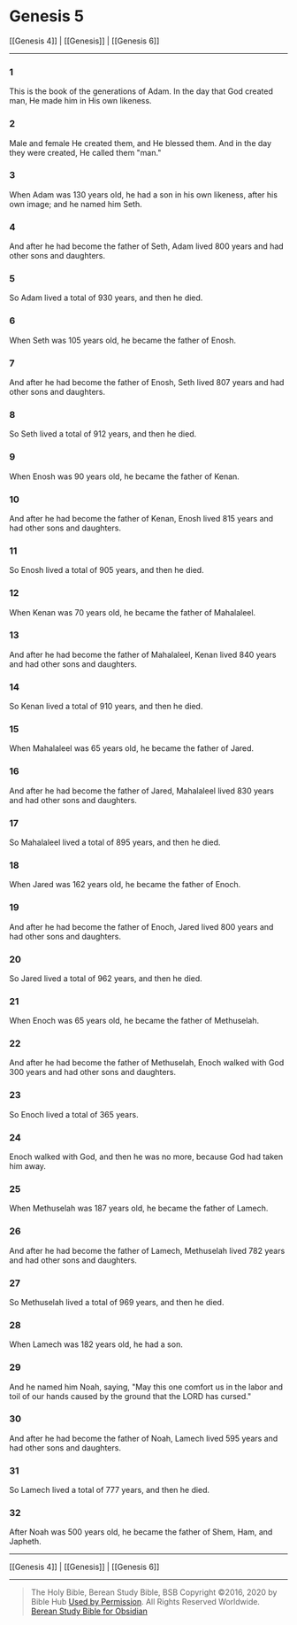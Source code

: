 # Genesis 5

[[Genesis 4]] | [[Genesis]] | [[Genesis 6]]

---

### 1
This is the book of the generations of Adam. In the day that God created man, He made him in His own likeness.

### 2
Male and female He created them, and He blessed them. And in the day they were created, He called them "man."

### 3
When Adam was 130 years old, he had a son in his own likeness, after his own image; and he named him Seth.

### 4
And after he had become the father of Seth, Adam lived 800 years and had other sons and daughters.

### 5
So Adam lived a total of 930 years, and then he died.

### 6
When Seth was 105 years old, he became the father of Enosh.

### 7
And after he had become the father of Enosh, Seth lived 807 years and had other sons and daughters.

### 8
So Seth lived a total of 912 years, and then he died.

### 9
When Enosh was 90 years old, he became the father of Kenan.

### 10
And after he had become the father of Kenan, Enosh lived 815 years and had other sons and daughters.

### 11
So Enosh lived a total of 905 years, and then he died.

### 12
When Kenan was 70 years old, he became the father of Mahalaleel.

### 13
And after he had become the father of Mahalaleel, Kenan lived 840 years and had other sons and daughters.

### 14
So Kenan lived a total of 910 years, and then he died.

### 15
When Mahalaleel was 65 years old, he became the father of Jared.

### 16
And after he had become the father of Jared, Mahalaleel lived 830 years and had other sons and daughters.

### 17
So Mahalaleel lived a total of 895 years, and then he died.

### 18
When Jared was 162 years old, he became the father of Enoch.

### 19
And after he had become the father of Enoch, Jared lived 800 years and had other sons and daughters.

### 20
So Jared lived a total of 962 years, and then he died.

### 21
When Enoch was 65 years old, he became the father of Methuselah.

### 22
And after he had become the father of Methuselah, Enoch walked with God 300 years and had other sons and daughters.

### 23
So Enoch lived a total of 365 years.

### 24
Enoch walked with God, and then he was no more, because God had taken him away.

### 25
When Methuselah was 187 years old, he became the father of Lamech.

### 26
And after he had become the father of Lamech, Methuselah lived 782 years and had other sons and daughters.

### 27
So Methuselah lived a total of 969 years, and then he died.

### 28
When Lamech was 182 years old, he had a son.

### 29
And he named him Noah, saying, "May this one comfort us in the labor and toil of our hands caused by the ground that the LORD has cursed."

### 30
And after he had become the father of Noah, Lamech lived 595 years and had other sons and daughters.

### 31
So Lamech lived a total of 777 years, and then he died.

### 32
After Noah was 500 years old, he became the father of Shem, Ham, and Japheth.

---

[[Genesis 4]] | [[Genesis]] | [[Genesis 6]]

---

> The Holy Bible, Berean Study Bible, BSB
> Copyright &copy;2016, 2020 by Bible Hub
> [Used by Permission](https://berean.bible/terms.htm). All Rights Reserved Worldwide.
> [Berean Study Bible for Obsidian](https://github.com/gapmiss/berean-study-bible-for-obsidian)</small>

